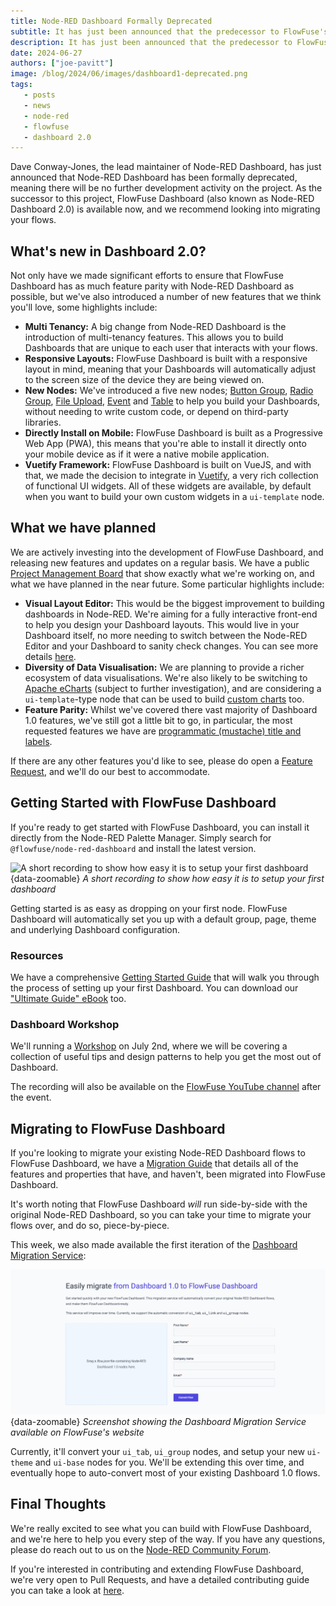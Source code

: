 ```yaml
---
title: Node-RED Dashboard Formally Deprecated
subtitle: It has just been announced that the predecessor to FlowFuse's Dashboard, Node-RED Dashboard, has been formally deprecated. Find out more about FlowFuse Dashboard, and what we have planned.
description: It has just been announced that the predecessor to FlowFuse's Dashboard, Node-RED Dashboard, has been formally deprecated. Find out what this means for your Node-RED instances, see how you can get started with FlowFuse's Dashboard, and what we have planned in the near future.
date: 2024-06-27
authors: ["joe-pavitt"]
image: /blog/2024/06/images/dashboard1-deprecated.png
tags:
   - posts
   - news
   - node-red
   - flowfuse
   - dashboard 2.0
---
```


Dave Conway-Jones, the lead maintainer of Node-RED Dashboard, has just announced that Node-RED Dashboard has been formally deprecated, meaning there will be no further development activity on the project. As the successor to this project, FlowFuse Dashboard (also known as Node-RED Dashboard 2.0) is available now, and we recommend looking into migrating your flows.

<!--more-->

## What's new in Dashboard 2.0?

Not only have we made significant efforts to ensure that FlowFuse Dashboard has as much feature parity with Node-RED Dashboard as possible, but we've also introduced a number of new features that we think you'll love, some highlights include:

- **Multi Tenancy:** A big change from Node-RED Dashboard is the introduction of multi-tenancy features. This allows you to build Dashboards that are unique to each user that interacts with your flows.
- **Responsive Layouts:** FlowFuse Dashboard is built with a responsive layout in mind, meaning that your Dashboards will automatically adjust to the screen size of the device they are being viewed on.
- **New Nodes:** We've introduced a five new nodes; [Button Group](https://dashboard.flowfuse.com/nodes/widgets/ui-button-group.html), [Radio Group](https://dashboard.flowfuse.com/nodes/widgets/ui-radio-group.html), [File Upload](https://dashboard.flowfuse.com/nodes/widgets/ui-file-input.html), [Event](https://dashboard.flowfuse.com/nodes/widgets/ui-event.html) and [Table](https://dashboard.flowfuse.com/nodes/widgets/ui-table.html) to help you build your Dashboards, without needing to write custom code, or depend on third-party libraries.
- **Directly Install on Mobile:** FlowFuse Dashboard is built as a Progressive Web App (PWA), this means that you're able to install it directly onto your mobile device as if it were a native mobile application.
- **Vuetify Framework:** FlowFuse Dashboard is built on VueJS, and with that, we made the decision to integrate in [Vuetify](https://vuetifyjs.com/en/components/all/#containment), a very rich collection of functional UI widgets. All of these widgets are available, by default when you want to build your own custom widgets in a `ui-template` node.

## What we have planned

We are actively investing into the development of FlowFuse Dashboard, and releasing new features and updates on a regular basis. We have a public [Project Management Board](https://github.com/orgs/FlowFuse/projects/15/views/1) that show exactly what we're working on, and what we have planned in the near future. Some particular highlights include:

- **Visual Layout Editor:** This would be the biggest improvement to building dashboards in Node-RED. We're aiming for a fully interactive front-end to help you design your Dashboard layouts. This would live in your Dashboard itself, no more needing to switch between the Node-RED Editor and your Dashboard to sanity check changes. You can see more details [here](https://github.com/FlowFuse/node-red-dashboard/issues/30).
- **Diversity of Data Visualisation:** We are planning to provide a richer ecosystem of data visualisations. We're also likely to be switching to [Apache eCharts](https://github.com/FlowFuse/node-red-dashboard/issues/782) (subject to further investigation), and are considering a `ui-template`-type node that can be used to build [custom charts](https://github.com/FlowFuse/node-red-dashboard/issues/58) too.
- **Feature Parity:** Whilst we've covered there vast majority of Dashboard 1.0 features, we've still got a little bit to go, in particular, the most requested features we have are  [programmatic (mustache) title and labels](https://github.com/FlowFuse/node-red-dashboard/issues/555).

If there are any other features you'd like to see, please do open a [Feature Request](https://github.com/FlowFuse/node-red-dashboard/issues/new/choose), and we'll do our best to accommodate.


## Getting Started with FlowFuse Dashboard

If you're ready to get started with FlowFuse Dashboard, you can install it directly from the Node-RED Palette Manager. Simply search for `@flowfuse/node-red-dashboard` and install the latest version.

![A short recording to show how easy it is to setup your first dashboard](https://dashboard.flowfuse.com/assets/getting-started.DHDsIsZl.gif){data-zoomable}
_A short recording to show how easy it is to setup your first dashboard_

Getting started is as easy as dropping on your first node. FlowFuse Dashboard will automatically set you up with a default group, page, theme and underlying Dashboard configuration.

### Resources

We have a comprehensive [Getting Started Guide](https://dashboard.flowfuse.com/getting-started.html) that will walk you through the process of setting up your first Dashboard. You can download our ["Ultimate Guide" eBook](https://dashboard.flowfuse.com/#download-our-e-book) too.

### Dashboard Workshop

We'll running a [Workshop](/webinars/2024/workshop-dashboard) on July 2nd, where we will be covering a collection of useful tips and design patterns to help you get the most out of Dashboard.

The recording will also be available on the [FlowFuse YouTube channel](https://www.youtube.com/@FlowFuseInc) after the event.


## Migrating to FlowFuse Dashboard

If you're looking to migrate your existing Node-RED Dashboard flows to FlowFuse Dashboard, we have a [Migration Guide](https://dashboard.flowfuse.com/migrating.html) that details all of the features and properties that have, and haven't, been migrated into FlowFuse Dashboard.

It's worth noting that FlowFuse Dashboard _will_ run side-by-side with the original Node-RED Dashboard, so you can take your time to migrate your flows over, and do so, piece-by-piece.

This week, we also made available the first iteration of the [Dashboard Migration Service](https://flowfuse.com/product/dashboard/#migration-service):

![Screenshot showing the Dashboard Migration Service available on FlowFuse's website](./images/dashboard-migration-service.png){data-zoomable}
_Screenshot showing the Dashboard Migration Service available on FlowFuse's website_

Currently, it'll convert your `ui_tab`, `ui_group` nodes, and setup your new `ui-theme` and `ui-base` nodes for you. We'll be extending this over time, and eventually hope to auto-convert most of your existing Dashboard 1.0 flows.

## Final Thoughts

We're really excited to see what you can build with FlowFuse Dashboard, and we're here to help you every step of the way. If you have any questions, please do reach out to us on the [Node-RED Community Forum](https://discourse.nodered.org/tag/dashboard-2).

If you're interested in contributing and extending FlowFuse Dashboard, we're very open to Pull Requests, and have a detailed contributing guide you can take a look at [here](https://dashboard.flowfuse.com/contributing/).